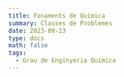 ```yaml
---
title: Fonaments de Química
summary: Classes de Problemes
date: 2023-09-23
type: docs
math: false
tags:
  - Grau de Enginyeria Química
---
```


